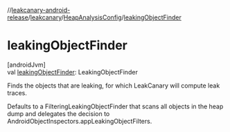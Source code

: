 //[leakcanary-android-release](../../../index.md)/[leakcanary](../index.md)/[HeapAnalysisConfig](index.md)/[leakingObjectFinder](leaking-object-finder.md)

# leakingObjectFinder

[androidJvm]\
val [leakingObjectFinder](leaking-object-finder.md): LeakingObjectFinder

Finds the objects that are leaking, for which LeakCanary will compute leak traces.

Defaults to a FilteringLeakingObjectFinder that scans all objects in the heap dump and delegates the decision to AndroidObjectInspectors.appLeakingObjectFilters.
